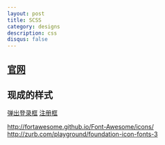 ```yaml
---
layout: post
title: SCSS
category: designs
description: css
disqus: false
---
```


## [官网](http://sass-lang.com/guide)

## 现成的样式

[弹出登录框](http://zurb.com/building-blocks/signup-modal)
[注册框](http://zurb.com/building-blocks/signup-form)

http://fortawesome.github.io/Font-Awesome/icons/
http://zurb.com/playground/foundation-icon-fonts-3